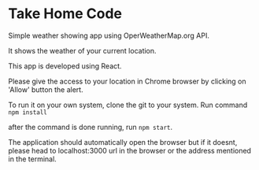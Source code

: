 # Take Home Code

Simple weather showing app using OperWeatherMap.org API.

It shows the weather of your current location.

This app is developed using React.

Please give the access to your location in Chrome browser by clicking on 'Allow' button the alert.

To run it on your own system, clone the git to your system.
Run command `npm install`

after the command is done running, run `npm start`.

The application should automatically open the browser but if it doesnt, please head to localhost:3000 url in the browser or the address mentioned in the terminal.
